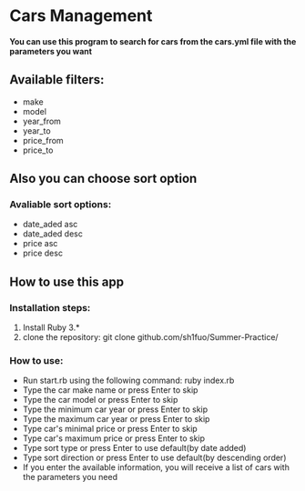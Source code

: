 # Cars Management
#### You can use this program to search for cars from the cars.yml file with the parameters you want
## Available filters:
* make
* model
* year_from
* year_to
* price_from
* price_to
## Also you can choose sort option
### Avaliable sort options:
* date_aded asc
* date_aded desc
* price asc
* price desc
## How to use this app
### Installation steps:
1. Install Ruby 3.*
2. clone the repository: git clone github.com/sh1fuo/Summer-Practice/
### How to use:
* Run start.rb  using the following command: ruby index.rb
* Type the car make name or press Enter to skip
* Type the car model or press Enter to skip
* Type the minimum car year or press Enter to skip
* Type the maximum car year or press Enter to skip
* Type car's minimal price or press Enter to skip
* Type car's maximum price or press Enter to skip
* Type sort type or press Enter to use default(by date added)
* Type sort direction or press Enter to use default(by descending order)
* If you enter the available information, you will receive a list of cars with the parameters you need
